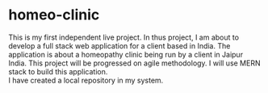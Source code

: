 # homeo-clinic
This is my first independent live project. In thus project, I am about to develop a full stack web application for a client based in India. The application is about a homeopathy clinic being run by a client in Jaipur India. This project will be progressed on agile methodology. I will use MERN stack to build this application.  
I have created a local repository in my system.